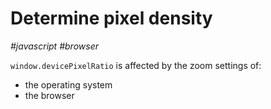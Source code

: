 # Determine pixel density

_#javascript_ _#browser_

`window.devicePixelRatio` is affected by the zoom settings of:

- the operating system
- the browser
